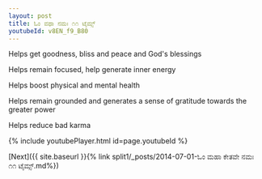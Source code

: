 ```yaml
---
layout: post
title: ಓಂ ವಥಾ ನಮಃ ೧೧ ಟೈಮ್ಸ್
youtubeId: v8EN_f9_B80
---
```

 
 
Helps get goodness, bliss and peace and God's blessings
 
Helps remain focused, help generate inner energy 
 
Helps boost physical and mental health 
 
Helps remain grounded and generates a sense of gratitude towards the greater power 
 
Helps reduce bad karma
 
 
 
 


{% include youtubePlayer.html id=page.youtubeId %}
 
[Next]({{ site.baseurl }}{% link  split1/_posts/2014-07-01-ಓಂ ಮಹಾ ಕೇತವೇ ನಮಃ ೧೧ ಟೈಮ್ಸ್.md%})
 
